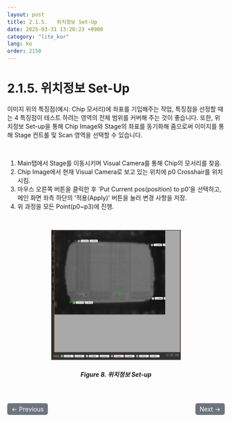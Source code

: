 ```yaml
---
layout: post
title: 2.1.5.	위치정보 Set-Up
date: 2025-03-31 13:20:23 +0900
category: "lite_kor"
lang: ko
order: 2150
---
```


# 2.1.5. 위치정보 Set-Up

이미지 위의 특징점(예시: Chip 모서리)에 좌표를 기입해주는 작업, 특징점을 선정할 때는 4 특징점이 테스트 하려는 영역의 전체 범위를 커버해 주는 것이 좋습니다. 또한, 위치정보 Set-up을 통해 Chip Image와 Stage의 좌표를 동기화해 줌으로써 이미지를 통해 Stage 컨트롤 및 Scan 영역을 선택할 수 있습니다.

<br/> <!-- 한줄 띄기 -->

1.	Main탭에서 Stage를 이동시키며 Visual Camera를 통해 Chip의 모서리를 찾음.
2.	Chip Image에서 현재 Visual Camera로 보고 있는 위치에 p0 Crosshair를 위치시킴.
3.	마우스 오른쪽 버튼을 클릭한 후 'Put Current pos(position) to p0’을 선택하고, 메인 화면 좌측 하단의 '적용(Apply)' 버튼을 눌러 변경 사항을 저장.
4.	위 과정을 모든 Point(p0~p3)에 진행.

<br/> <!-- 한줄 띄기 -->

<!-- 중앙 정렬 이미지 -->
<p align="center"> 
  <img width="300" height="300" src="/assets/Chapter-2/위치정보 Set-up.png">
</p>

<!-- 이미지 설명 -->
<div align="center"> 
<h5>Figure 8. 위치정보 Set-up</h5>
</div>



<!-- 이전/다음 페이지 버튼 -->
<br/>
<br/>
<div style="display: flex; justify-content: space-between; align-items: center; margin-top: 10;">
  <!-- 이전 페이지 버튼 -->
  <a href="/manuals/manuals_lite_kor/Chapter 2/Chapter 2-1-4-3/" class="btn btn-primary" style="display: inline-block; padding: 5px 10px; background-color: #6c757d; color: white; text-decoration: none; border-radius: 5px;">
    ← Previous
  </a>

  <!-- 다음 페이지 버튼 -->
  <a href="/manuals/manuals_lite_kor/Chapter 2/Chapter 2-1-5-1/" class="btn btn-primary" style="display: inline-block; padding: 5px 10px; background-color: #6c757d; color: white; text-decoration: none; border-radius: 5px;">
    Next →
  </a>
</div>